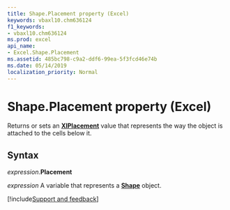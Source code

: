 ```yaml
---
title: Shape.Placement property (Excel)
keywords: vbaxl10.chm636124
f1_keywords:
- vbaxl10.chm636124
ms.prod: excel
api_name:
- Excel.Shape.Placement
ms.assetid: 485bc798-c9a2-ddf6-99ea-5f3fcd46e74b
ms.date: 05/14/2019
localization_priority: Normal
---
```



# Shape.Placement property (Excel)

Returns or sets an **[XlPlacement](Excel.XlPlacement.md)** value that represents the way the object is attached to the cells below it.


## Syntax

_expression_.**Placement**

_expression_ A variable that represents a **[Shape](Excel.Shape.md)** object.




[!include[Support and feedback](~/includes/feedback-boilerplate.md)]
